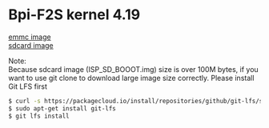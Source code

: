 # Bpi-F2S kernel 4.19 
[emmc image](https://github.com/sunplus-plus1/kernel419_bpi_f2s_img/blob/master/emmc/ISPBOOOT.BIN)  
[sdcard image](https://github.com/sunplus-plus1/kernel419_bpi_f2s_img/blob/master/sdcard/boot2linux_SDcard/ISP_SD_BOOOT.img)  

Note:  
Because sdcard image (ISP_SD_BOOOT.img) size is over 100M bytes, if you want to use git clone to download large image size correctly. Please install Git LFS first
```bash
$ curl -s https://packagecloud.io/install/repositories/github/git-lfs/script.deb.sh | sudo bash
$ sudo apt-get install git-lfs
$ git lfs install
```
